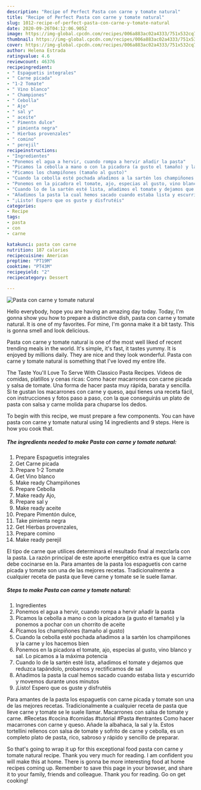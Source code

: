 ```yaml
---
description: "Recipe of Perfect Pasta con carne y tomate natural"
title: "Recipe of Perfect Pasta con carne y tomate natural"
slug: 1012-recipe-of-perfect-pasta-con-carne-y-tomate-natural
date: 2020-09-26T04:12:06.905Z
image: https://img-global.cpcdn.com/recipes/006a883ac02a4333/751x532cq70/pasta-con-carne-y-tomate-natural-foto-principal.jpg
thumbnail: https://img-global.cpcdn.com/recipes/006a883ac02a4333/751x532cq70/pasta-con-carne-y-tomate-natural-foto-principal.jpg
cover: https://img-global.cpcdn.com/recipes/006a883ac02a4333/751x532cq70/pasta-con-carne-y-tomate-natural-foto-principal.jpg
author: Helena Estrada
ratingvalue: 4.6
reviewcount: 46376
recipeingredient:
- " Espaguetis integrales"
- " Carne picada"
- "1-2 Tomate"
- " Vino blanco"
- " Championes"
- " Cebolla"
- " Ajo"
- " sal y"
- " aceite"
- " Pimentn dulce"
- " pimienta negra"
- " Hierbas provenzales"
- " comino"
- " perejil"
recipeinstructions:
- "Ingredientes"
- "Ponemos el agua a hervir, cuando rompa a hervir añadir la pasta"
- "Picamos la cebolla a mano o con la picadora (a gusto el tamaño) y la ponemos a pochar con un chorrito de aceite"
- "Picamos los champiñones (tamaño al gusto)"
- "Cuando la cebolla esté pochada añadimos a la sartén los champiñones y la carne y los hacemos bien"
- "Ponemos en la picadora el tomate, ajo, especias al gusto, vino blanco y sal. Lo picamos a la máxima potencia"
- "Cuando lo de la sartén esté lista, añadimos el tomate y dejamos que reduzca tapándolo, probamos y rectificamos de sal"
- "Añadimos la pasta la cual hemos sacado cuando estaba lista y escurrido y movemos durante unos minutos"
- "¡Listo! Espero que os guste y disfrutéis"
categories:
- Recipe
tags:
- pasta
- con
- carne

katakunci: pasta con carne 
nutrition: 187 calories
recipecuisine: American
preptime: "PT19M"
cooktime: "PT43M"
recipeyield: "2"
recipecategory: Dessert

---
```



![Pasta con carne y tomate natural](https://img-global.cpcdn.com/recipes/006a883ac02a4333/751x532cq70/pasta-con-carne-y-tomate-natural-foto-principal.jpg)

Hello everybody, hope you are having an amazing day today. Today, I'm gonna show you how to prepare a distinctive dish, pasta con carne y tomate natural. It is one of my favorites. For mine, I'm gonna make it a bit tasty. This is gonna smell and look delicious.

Pasta con carne y tomate natural is one of the most well liked of recent trending meals in the world. It's simple, it's fast, it tastes yummy. It is enjoyed by millions daily. They are nice and they look wonderful. Pasta con carne y tomate natural is something that I've loved my entire life.

The Taste You&#39;ll Love To Serve With Classico Pasta Recipes. Videos de comidas, platillos y cenas ricas: Como hacer macarrones con carne picada y salsa de tomate. Una forma de hacer pasta muy rápida, barata y sencilla. Si te gustan los macarrones con carne y queso, aquí tienes una receta fácil, con instrucciones y fotos paso a paso, con la que conseguirás un plato de pasta con salsa y carne molida para chuparse los dedos.


To begin with this recipe, we must prepare a few components. You can have pasta con carne y tomate natural using 14 ingredients and 9 steps. Here is how you cook that.

<!--inarticleads1-->

##### The ingredients needed to make Pasta con carne y tomate natural:

1. Prepare  Espaguetis integrales
1. Get  Carne picada
1. Prepare 1-2 Tomate
1. Get  Vino blanco
1. Make ready  Champiñones
1. Prepare  Cebolla
1. Make ready  Ajo,
1. Prepare  sal y
1. Make ready  aceite
1. Prepare  Pimentón dulce,
1. Take  pimienta negra
1. Get  Hierbas provenzales,
1. Prepare  comino
1. Make ready  perejil


El tipo de carne que utilices determinará el resultado final al mezclarla con la pasta. La razón principal de este aporte energético extra es que la carne debe cocinarse en la. Para amantes de la pasta los espaguetis con carne picada y tomate son una de las mejores recetas. Tradicionalmente a cualquier receta de pasta que lleve carne y tomate se le suele llamar. 

<!--inarticleads2-->

##### Steps to make Pasta con carne y tomate natural:

1. Ingredientes
1. Ponemos el agua a hervir, cuando rompa a hervir añadir la pasta
1. Picamos la cebolla a mano o con la picadora (a gusto el tamaño) y la ponemos a pochar con un chorrito de aceite
1. Picamos los champiñones (tamaño al gusto)
1. Cuando la cebolla esté pochada añadimos a la sartén los champiñones y la carne y los hacemos bien
1. Ponemos en la picadora el tomate, ajo, especias al gusto, vino blanco y sal. Lo picamos a la máxima potencia
1. Cuando lo de la sartén esté lista, añadimos el tomate y dejamos que reduzca tapándolo, probamos y rectificamos de sal
1. Añadimos la pasta la cual hemos sacado cuando estaba lista y escurrido y movemos durante unos minutos
1. ¡Listo! Espero que os guste y disfrutéis


Para amantes de la pasta los espaguetis con carne picada y tomate son una de las mejores recetas. Tradicionalmente a cualquier receta de pasta que lleve carne y tomate se le suele llamar. Macarrones con salsa de tomate y carne. #Recetas #cocina #comidas #tutorial #Pasta #entrantes Como hacer macarrones con carne y queso. Añade la albahaca, la sal y la. Estos tortellini rellenos con salsa de tomate y sofrito de carne y cebolla, es un completo plato de pasta, rico, sabroso y rápido y sencillo de preparar. 

So that's going to wrap it up for this exceptional food pasta con carne y tomate natural recipe. Thank you very much for reading. I am confident you will make this at home. There is gonna be more interesting food at home recipes coming up. Remember to save this page in your browser, and share it to your family, friends and colleague. Thank you for reading. Go on get cooking!
